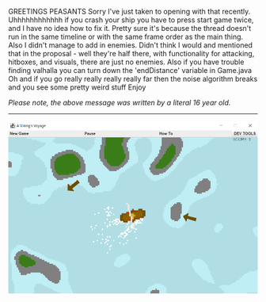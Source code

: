 GREETINGS PEASANTS
Sorry I've just taken to opening with that recently.
Uhhhhhhhhhhhh if you crash your ship you have to press start game twice, and I have no idea how to fix it. Pretty sure it's because the thread doesn't run in the same timeline or with the same frame order as the main thing.
Also I didn't manage to add in enemies. Didn't think I would and mentioned that in the proposal - well they're half there, with functionality for attacking, hitboxes, and visuals, there are just no enemies.
Also if you have trouble finding valhalla you can turn down the 'endDistance' variable in Game.java
Oh and if you go really really really really far then the noise algorithm breaks and you see some pretty weird stuff
Enjoy


_Please note, the above message was written by a literal 16 year old._

---
![Preview screenshot](assets/images/screenshot.png?raw=true)
